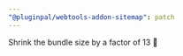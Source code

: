 ```yaml
---
"@pluginpal/webtools-addon-sitemap": patch
---
```


Shrink the bundle size by a factor of 13 :rocket:
